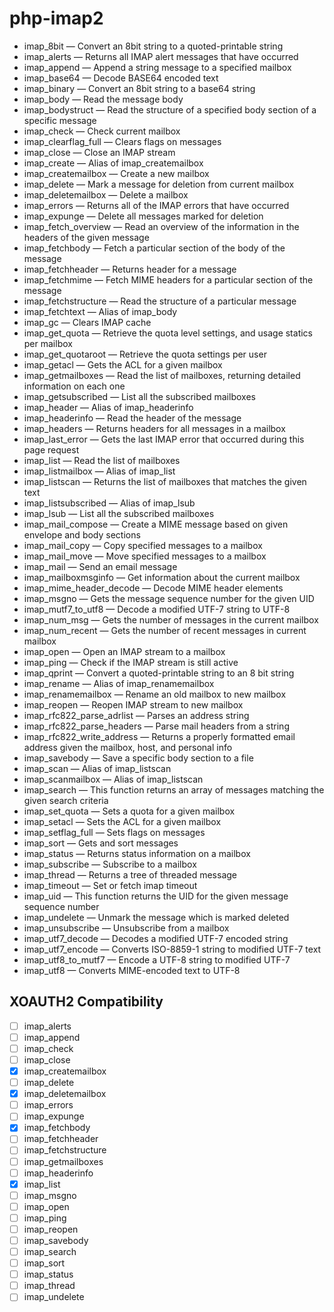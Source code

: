 # php-imap2

- imap_8bit — Convert an 8bit string to a quoted-printable string
- imap_alerts — Returns all IMAP alert messages that have occurred
- imap_append — Append a string message to a specified mailbox
- imap_base64 — Decode BASE64 encoded text
- imap_binary — Convert an 8bit string to a base64 string
- imap_body — Read the message body
- imap_bodystruct — Read the structure of a specified body section of a specific message
- imap_check — Check current mailbox
- imap_clearflag_full — Clears flags on messages
- imap_close — Close an IMAP stream
- imap_create — Alias of imap_createmailbox
- imap_createmailbox — Create a new mailbox
- imap_delete — Mark a message for deletion from current mailbox
- imap_deletemailbox — Delete a mailbox
- imap_errors — Returns all of the IMAP errors that have occurred
- imap_expunge — Delete all messages marked for deletion
- imap_fetch_overview — Read an overview of the information in the headers of the given message
- imap_fetchbody — Fetch a particular section of the body of the message
- imap_fetchheader — Returns header for a message
- imap_fetchmime — Fetch MIME headers for a particular section of the message
- imap_fetchstructure — Read the structure of a particular message
- imap_fetchtext — Alias of imap_body
- imap_gc — Clears IMAP cache
- imap_get_quota — Retrieve the quota level settings, and usage statics per mailbox
- imap_get_quotaroot — Retrieve the quota settings per user
- imap_getacl — Gets the ACL for a given mailbox
- imap_getmailboxes — Read the list of mailboxes, returning detailed information on each one
- imap_getsubscribed — List all the subscribed mailboxes
- imap_header — Alias of imap_headerinfo
- imap_headerinfo — Read the header of the message
- imap_headers — Returns headers for all messages in a mailbox
- imap_last_error — Gets the last IMAP error that occurred during this page request
- imap_list — Read the list of mailboxes
- imap_listmailbox — Alias of imap_list
- imap_listscan — Returns the list of mailboxes that matches the given text
- imap_listsubscribed — Alias of imap_lsub
- imap_lsub — List all the subscribed mailboxes
- imap_mail_compose — Create a MIME message based on given envelope and body sections
- imap_mail_copy — Copy specified messages to a mailbox
- imap_mail_move — Move specified messages to a mailbox
- imap_mail — Send an email message
- imap_mailboxmsginfo — Get information about the current mailbox
- imap_mime_header_decode — Decode MIME header elements
- imap_msgno — Gets the message sequence number for the given UID
- imap_mutf7_to_utf8 — Decode a modified UTF-7 string to UTF-8
- imap_num_msg — Gets the number of messages in the current mailbox
- imap_num_recent — Gets the number of recent messages in current mailbox
- imap_open — Open an IMAP stream to a mailbox
- imap_ping — Check if the IMAP stream is still active
- imap_qprint — Convert a quoted-printable string to an 8 bit string
- imap_rename — Alias of imap_renamemailbox
- imap_renamemailbox — Rename an old mailbox to new mailbox
- imap_reopen — Reopen IMAP stream to new mailbox
- imap_rfc822_parse_adrlist — Parses an address string
- imap_rfc822_parse_headers — Parse mail headers from a string
- imap_rfc822_write_address — Returns a properly formatted email address given the mailbox, host, and personal info
- imap_savebody — Save a specific body section to a file
- imap_scan — Alias of imap_listscan
- imap_scanmailbox — Alias of imap_listscan
- imap_search — This function returns an array of messages matching the given search criteria
- imap_set_quota — Sets a quota for a given mailbox
- imap_setacl — Sets the ACL for a given mailbox
- imap_setflag_full — Sets flags on messages
- imap_sort — Gets and sort messages
- imap_status — Returns status information on a mailbox
- imap_subscribe — Subscribe to a mailbox
- imap_thread — Returns a tree of threaded message
- imap_timeout — Set or fetch imap timeout
- imap_uid — This function returns the UID for the given message sequence number
- imap_undelete — Unmark the message which is marked deleted
- imap_unsubscribe — Unsubscribe from a mailbox
- imap_utf7_decode — Decodes a modified UTF-7 encoded string
- imap_utf7_encode — Converts ISO-8859-1 string to modified UTF-7 text
- imap_utf8_to_mutf7 — Encode a UTF-8 string to modified UTF-7
- imap_utf8 — Converts MIME-encoded text to UTF-8

## XOAUTH2 Compatibility

- [ ] imap_alerts
- [ ] imap_append
- [ ] imap_check
- [ ] imap_close
- [x] imap_createmailbox
- [ ] imap_delete
- [x] imap_deletemailbox
- [ ] imap_errors
- [ ] imap_expunge
- [x] imap_fetchbody
- [ ] imap_fetchheader
- [ ] imap_fetchstructure
- [ ] imap_getmailboxes
- [ ] imap_headerinfo
- [x] imap_list
- [ ] imap_msgno
- [ ] imap_open
- [ ] imap_ping
- [ ] imap_reopen
- [ ] imap_savebody
- [ ] imap_search
- [ ] imap_sort
- [ ] imap_status
- [ ] imap_thread
- [ ] imap_undelete
